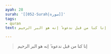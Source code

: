 ```yaml
---
ayah: 28
surah: '[[052-Surah|سورة]]'
tags:
- quran
text: إنا كنا من قبل ندعوه ۖ إنه هو البر الرحيم

---
```

> إنا كنا من قبل ندعوه ۖ إنه هو البر الرحيم
